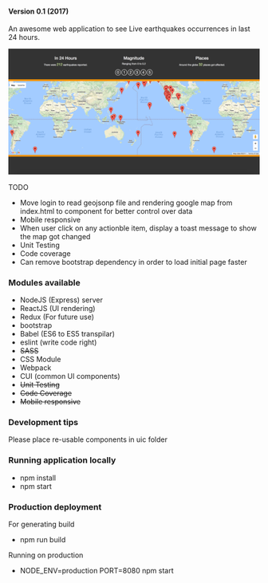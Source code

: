 
#### Version 0.1 (2017)

An awesome web application to see Live earthquakes occurrences in last 24 hours.


![Alt text](/earthquakes.png?raw=true "Earthquakes")

TODO

* Move login to read geojsonp file and rendering google map from index.html to component for better control over data
* Mobile responsive
* When user click on any actionble item, display a toast message to show the map got changed
* Unit Testing
* Code coverage
* Can remove bootstrap dependency in order to load initial page faster


### Modules available

* NodeJS (Express) server
* ReactJS (UI rendering)
* Redux (For future use)
* bootstrap
* Babel (ES6 to ES5 transpilar)
* eslint (write code right)
* ~~SASS~~
* CSS Module
* Webpack
* CUI (common UI components)
* ~~Unit Testing~~
* ~~Code Coverage~~
* ~~Mobile responsive~~

### Development tips

Please place re-usable components in uic folder


### Running application locally

* npm install
* npm start

### Production deployment
For generating build
* npm run build

Running on production
* NODE_ENV=production PORT=8080 npm start
